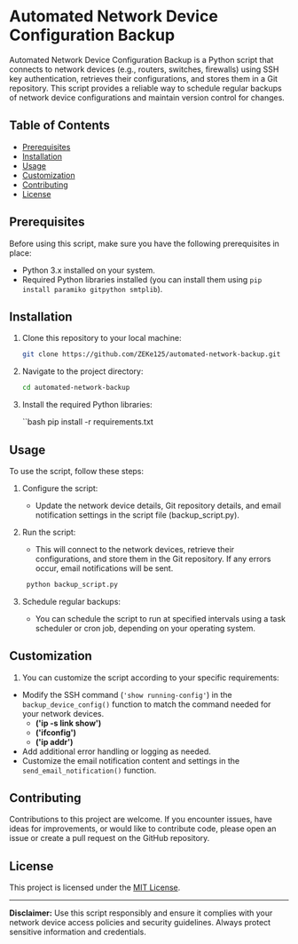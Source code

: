 # Automated Network Device Configuration Backup

Automated Network Device Configuration Backup is a Python script that connects to network devices (e.g., routers, switches, firewalls) using SSH key authentication, retrieves their configurations, and stores them in a Git repository. This script provides a reliable way to schedule regular backups of network device configurations and maintain version control for changes.

## Table of Contents

- [Prerequisites](#prerequisites)
- [Installation](#installation)
- [Usage](#usage)
- [Customization](#customization)
- [Contributing](#contributing)
- [License](#license)

## Prerequisites

Before using this script, make sure you have the following prerequisites in place:

- Python 3.x installed on your system.
- Required Python libraries installed (you can install them using `pip install paramiko gitpython smtplib`).

## Installation

1. Clone this repository to your local machine:

   ```bash
   git clone https://github.com/ZEKe125/automated-network-backup.git

2. Navigate to the project directory:

   ```bash
   cd automated-network-backup

3. Install the required Python libraries:

    ``bash
   pip install -r requirements.txt

## Usage

To use the script, follow these steps:

1. Configure the script:

    - Update the network device details, Git repository details, and email notification settings in the script file (backup_script.py).

2. Run the script:

    - This will connect to the network devices, retrieve their configurations, and store them in the Git repository. If any errors occur, email notifications will be sent.

   ```bash
    python backup_script.py

3. Schedule regular backups:

    - You can schedule the script to run at specified intervals using a task scheduler or cron job, depending on your operating system.

## Customization

1. You can customize the script according to your specific requirements:

- Modify the SSH command (`'show running-config'`) in the `backup_device_config()` function to match the command needed for your network devices.
  - **('ip -s link show')**
  - **('ifconfig')**
  - **('ip addr')**
- Add additional error handling or logging as needed.
- Customize the email notification content and settings in the `send_email_notification()` function.

## Contributing

Contributions to this project are welcome. If you encounter issues, have ideas for improvements, or would like to contribute code, please open an issue or create a pull request on the GitHub repository.

## License

This project is licensed under the [MIT License](LICENSE).

---

**Disclaimer:** Use this script responsibly and ensure it complies with your network device access policies and security guidelines. Always protect sensitive information and credentials.
